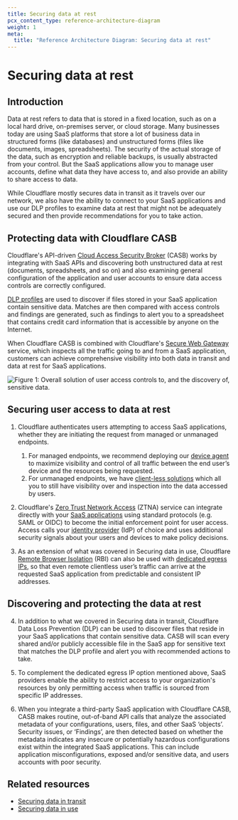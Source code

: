 ```yaml
---
title: Securing data at rest
pcx_content_type: reference-architecture-diagram
weight: 1
meta:
  title: "Reference Architecture Diagram: Securing data at rest"
---
```


# Securing data at rest

## Introduction

Data at rest refers to data that is stored in a fixed location, such as on a local hard drive, on-premises server, or cloud storage. Many businesses today are using SaaS platforms that store a lot of business data in structured forms (like databases) and unstructured forms (files like documents, images, spreadsheets). The security of the actual storage of the data, such as encryption and reliable backups, is usually abstracted from your control. But the SaaS applications allow you to manage user accounts, define what data they have access to, and also provide an ability to share access to data.

While Cloudflare mostly secures data in transit as it travels over our network, we also have the ability to connect to your SaaS applications and use our DLP profiles to examine data at rest that might not be adequately secured and then provide recommendations for you to take action.

## Protecting data with Cloudflare CASB

Cloudflare's API-driven [Cloud Access Security Broker](/cloudflare-one/applications/scan-apps/) (CASB) works by integrating with SaaS APIs and discovering both unstructured data at rest (documents, spreadsheets, and so on) and also examining general configuration of the application and user accounts to ensure data access controls are correctly configured.

[DLP profiles](/cloudflare-one/applications/scan-apps/casb-dlp/) are used to discover if files stored in your SaaS application contain sensitive data. Matches are then compared with access controls and findings are generated, such as findings to alert you to a spreadsheet that contains credit card information that is accessible by anyone on the Internet. 

When Cloudflare CASB is combined with Cloudflare's [Secure Web Gateway](/cloudflare-one/policies/gateway/) service, which inspects all the traffic going to and from a SaaS application,  customers can achieve comprehensive visibility into both data in transit and data at rest for SaaS applications.

![Figure 1: Overall solution of user access controls to, and the discovery of, sensitive data.](/images/reference-architecture/securing-data-at-rest/securing-data-at-rest-fig1.svg "Figure 1: Overall solution of user access controls to, and the discovery of, sensitive data.")

## Securing user access to data at rest
1. Cloudflare authenticates users attempting to access SaaS applications, whether they are initiating the request from managed or unmanaged endpoints.
   1. For managed endpoints, we recommend deploying our [device agent](/cloudflare-one/connections/connect-devices/warp/) to maximize visibility and control of all traffic between the end user’s device and the resources being requested.  
   2. For unmanaged endpoints, we have [client-less solutions](/reference-architecture/diagrams/sase/sase-clientless-access-private-dns/) which all you to still have visibility over and inspection into the data accessed by users. 

2. Cloudflare's [Zero Trust Network Access](/cloudflare-one/policies/access/) (ZTNA) service can integrate directly with your [SaaS applications](/cloudflare-one/applications/configure-apps/saas-apps/) using standard protocols (e.g. SAML or OIDC) to become the initial enforcement point for user access. Access calls your [identity provider](/cloudflare-one/identity/idp-integration/) (IdP) of choice and uses additional security signals about your users and devices to make policy decisions. 

3. As an extension of what was covered in Securing data in use, Cloudflare [Remote Browser Isolation](/cloudflare-one/policies/browser-isolation/) (RBI) can also be used with [dedicated egress IPs](/cloudflare-one/policies/gateway/egress-policies/dedicated-egress-ips/), so that even remote clientless user’s traffic can arrive at the requested SaaS application from predictable and consistent IP addresses. 

## Discovering and protecting the data at rest
4. In addition to what we covered in Securing data in transit, Cloudflare Data Loss Prevention (DLP) can be used to discover files that reside in your SaaS applications that contain sensitive data. CASB will scan every shared and/or publicly accessible file in the SaaS app for sensitive text that matches the DLP profile and alert you with recommended actions to take.

5. To complement the dedicated egress IP option mentioned above, SaaS providers enable the ability to restrict access to your organization's resources by only permitting access when traffic is sourced from specific IP addresses.

6. When you integrate a third-party SaaS application with Cloudflare CASB, CASB makes routine, out-of-band API calls that analyze the associated metadata of your configurations, users, files, and other SaaS ‘objects’. Security issues, or ‘Findings’, are then detected based on whether the metadata indicates any insecure or potentially hazardous configurations exist within the integrated SaaS applications. This can include application misconfigurations, exposed and/or sensitive data, and users accounts with poor security. 

## Related resources

- [Securing data in transit](/reference-architecture/diagrams/security/securing-data-in-transit/)
- [Securing data in use](/reference-architecture/diagrams/security/securing-data-in-use/)
